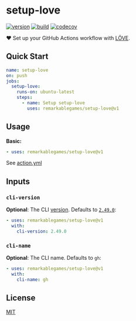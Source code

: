 # setup-love

[![version](https://badgen.net/github/release/remarkablegames/setup-love)](https://github.com/remarkablegames/setup-love/releases)
[![build](https://github.com/remarkablegames/setup-love/actions/workflows/build.yml/badge.svg)](https://github.com/remarkablegames/setup-love/actions/workflows/build.yml)
[![codecov](https://codecov.io/gh/remarkablegames/setup-love/graph/badge.svg?token=PGPJ2Q8HUO)](https://codecov.io/gh/remarkablegames/setup-love)

❤️ Set up your GitHub Actions workflow with [LÖVE](https://love2d.org/).

## Quick Start

```yaml
name: setup-love
on: push
jobs:
  setup-love:
    runs-on: ubuntu-latest
    steps:
      - name: Setup setup-love
        uses: remarkablegames/setup-love@v1
```

## Usage

**Basic:**

```yaml
- uses: remarkablegames/setup-love@v1
```

See [action.yml](action.yml)

## Inputs

### `cli-version`

**Optional**: The CLI [version](https://github.com/cli/cli/releases). Defaults to [`2.49.0`](https://github.com/cli/cli/releases/tag/v2.49.0):

```yaml
- uses: remarkablegames/setup-love@v1
  with:
    cli-version: 2.49.0
```

### `cli-name`

**Optional**: The CLI name. Defaults to `gh`:

```yaml
- uses: remarkablegames/setup-love@v1
  with:
    cli-name: gh
```

## License

[MIT](LICENSE)

